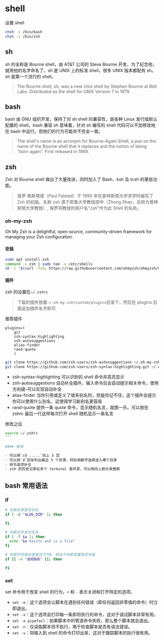 # shell

设置 shell

```bash
chsh -s /bin/bash
chsh -s /bin/zsh
```

## sh

sh 的全称是 Bourne shell，由 AT&T 公司的 Steve Bourne 开发，为了纪念他，就用他的名字命名了。sh 是 UNIX 上的标准 shell，很多 UNIX 版本都配有 sh。sh 是第一个流行的 shell。

> The Bourne shell, sh, was a new Unix shell by Stephen Bourne at Bell Labs. Distributed as the shell for UNIX Version 7 in 1979.

## bash

bash 由 GNU 组织开发，保持了对 sh shell 的兼容性，是各种 Linux 发行版默认配置的 shell。bash 兼容 sh 意味着，针对 sh 编写的 shell 代码可以不加修改地在 bash 中运行。但他们的行为可能并不完全一致。

> The shell's name is an acronym for Bourne-Again SHell, a pun on the name of the Bourne shell that it replaces and the notion of being "born again". First released in 1989.

## zsh

Zsh 对 Bourne shell 做出了大量改进，同时加入了 Bash、ksh 及 tcsh 的某些功能。

> 保罗·弗斯塔德（Paul Falstad）于 1990 年在普林斯顿大学求学时编写了 Zsh 的初版。名称 zsh 源于耶鲁大学教授邵中（Zhong Shao，后转为普林斯顿大学教授）, 保罗将教授的用户名"zsh"作为此 Shell 的名称。

### oh-my-zsh

Oh My Zsh is a delightful, open source, community-driven framework for managing your Zsh configuration.

#### 安装

```bash
sudo apt install zsh
command -v zsh | sudo tee -a /etc/shells
sh -c "$(curl -fsSL https://raw.githubusercontent.com/ohmyzsh/ohmyzsh/master/tools/install.sh)"
```

#### 插件

zsh 的设置在`~/.zshrc`

> 下载的插件放置`~/.oh-my-zsh/custom/plugins`目录下，然后在 plugins 后面追加插件名字即可

推荐插件

```
plugins=(
    git
    zsh-syntax-highlighting
    zsh-autosuggestions
    alias-finder
    rand-quote
    )
```

```bash
git clone https://github.com/zsh-users/zsh-autosuggestions ~/.oh-my-zsh/custom/plugins/zsh-autosuggestions
git clone https://github.com/zsh-users/zsh-syntax-highlighting.git ~/.oh-my-zsh/custom/plugins/zsh-syntax-highlighting
```

- zsh-syntax-highlighting 可以识别的 shell 命令并高亮显示
- zsh-autosuggestions 自动补全插件，输入命令后会自动提示相关命令，使用方向键`→`可以实现自动补全
- alias-finder 当你引用或定义了很多别名时，但是你记不住，这个插件会提示你可以使用什么别名，这使得学习新别名更容易
- rand-quote 提供一条 quote 命令，显示随机名言，就图一乐。可以放在 zshrc 最后一行这样每次打开 shell 随机显示一条名言

修改之后

````bash
source ~/.zshrc
```

#### 使用

- 可以用`cd .....`向上 5 层
- 可以用`d`回车列出最近 5 个目录，然后用数字选择进入哪个目录
- 命令选项补全
- zsh 的历史记录在多个 terminal 是共享，可以用向上箭头来搜索
````

## bash 常用语法

### if

```bash
# 判断目录是否存在
if [ -d "$LOG_DIR" ]; then

fi

# 判断文件是否存在
if [ -f $a ]; then
  echo "$a exists and is a file"
fi

# 判断字符串长度是否不为0，相当于判断变量是否有值
if [[ -n "$DEBUG" ]]; then

fi

```

### set

set 命令用于改变 shell 的行为，`+` 和 `-` 表示关闭和打开特定的选项。

- `set -e`：这个选项会让脚本在遇到任何错误（即任何返回非零值的命令）时立即退出。
- `set -x`：这个选项会打印每一条即将执行的命令，这对于调试脚本非常有用。
- `set -o pipefail`：如果脚本中的管道命令失败，那么整个脚本就会退出。
- `set -n`：仅读取脚本但不执行，用于检查脚本是否有语法错误。
- `set -v`：将输入到 shell 的命令打印出来，这对于跟踪脚本的执行很有用。
